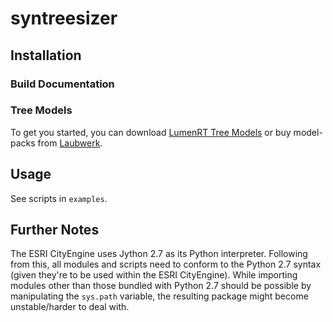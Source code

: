# syntreesizer

## Installation

### Build Documentation

### Tree Models

To get you started, you can download [LumenRT Tree Models](https://hub.arcgis.com/content/e49b1fb0f56e40c19ff6e7ad4e546dad/about) or buy model-packs from [Laubwerk](htpps://laubwerk.com).

## Usage

See scripts in `examples`.

## Further Notes

The ESRI CityEngine uses Jython 2.7 as its Python interpreter. Following from this, all modules and scripts need to conform to the Python 2.7 syntax (given they're to be used within the ESRI CityEngine).
While importing modules other than those bundled with Python 2.7 should be possible by manipulating the `sys.path` variable, the resulting package might
become unstable/harder to deal with.

